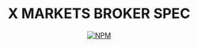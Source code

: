 <h1 align="center">X MARKETS BROKER SPEC</h1>

<p align="center">
<a href="https://www.npmjs.com/package/@xmarkets/specs">
<img alt="NPM" src="https://img.shields.io/npm/dt/@xmarkets/specs.svg"></img>
</a>

</p>
